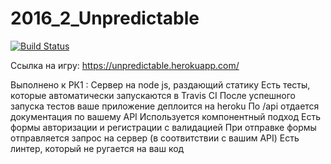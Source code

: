 
# 2016_2_Unpredictable

[![Build Status](https://travis-ci.org/frontend-park-mail-ru/2016_2_Unpredictable.svg?branch=master)](https://travis-ci.org/frontend-park-mail-ru/2016_2_Unpredictable)

Ссылка на игру:
    https://unpredictable.herokuapp.com/


Выполнено к РК1 :
     Сервер на node js, раздающий статику
     Есть тесты, которые автоматически запускаются в Travis CI
     После успешного запуска тестов ваше приложение деплоится на heroku
     По /api отдается документация по вашему API
     Используется компонентный подход
     Есть формы авторизации и регистрации с валидацией
     При отправке формы отправляется запрос на сервер (в соотвитствии с вашим API)
     Есть линтер, который не ругается на ваш код